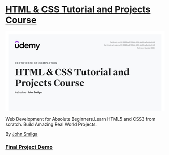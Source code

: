 # <a href="https://www.udemy.com/share/101A483@-FSiA9N33UeZwbwUQVRpEnoe3yzLZ6AMbDCrUV6oFSjRQjaetwFuEqWehmEVjVgu/">HTML & CSS Tutorial and Projects Course</a>

![Certificate of completion](/Media/HTML-CSS.jpg)

Web Development for Absolute Beginners.Learn HTML5 and CSS3 from scratch.​ Build Amazing Real World Projects.

By <a href="https://github.com/john-smilga">John Smilga</a>

### <a href="https://mshuber1981.github.io/HTML-CSS/index.html">Final Project Demo</a>
